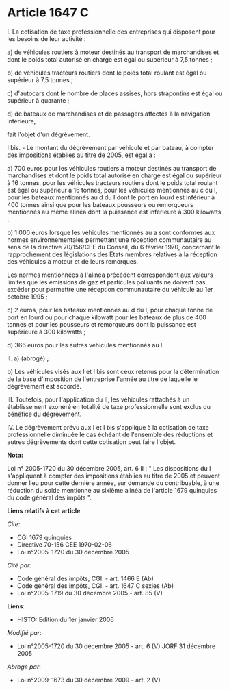 # Article 1647 C

I. La cotisation de taxe professionnelle des entreprises qui disposent pour les besoins de leur activité :

a) de véhicules routiers à moteur destinés au transport de marchandises et dont le poids total autorisé en charge est égal ou
supérieur à 7,5 tonnes ;

b) de véhicules tracteurs routiers dont le poids total roulant est égal ou supérieur à 7,5 tonnes ;

c) d'autocars dont le nombre de places assises, hors strapontins est égal ou supérieur à quarante ;

d) de bateaux de marchandises et de passagers affectés à la navigation intérieure,

fait l'objet d'un dégrèvement.

I bis. - Le montant du dégrèvement par véhicule et par bateau, à compter des impositions établies au titre de 2005, est égal
à :

a) 700 euros pour les véhicules routiers à moteur destinés au transport de marchandises et dont le poids total autorisé en
charge est égal ou supérieur à 16 tonnes, pour les véhicules tracteurs routiers dont le poids total roulant est égal ou
supérieur à 16 tonnes, pour les véhicules mentionnés au c du I, pour les bateaux mentionnés au d du I dont le port en lourd
est inférieur à 400 tonnes ainsi que pour les bateaux pousseurs ou remorqueurs mentionnés au même alinéa dont la puissance
est inférieure à 300 kilowatts ;

b) 1 000 euros lorsque les véhicules mentionnés au a sont conformes aux normes environnementales permettant une réception
communautaire au sens de la directive 70/156/CEE du Conseil, du 6 février 1970, concernant le rapprochement des législations
des Etats membres relatives à la réception des véhicules à moteur et de leurs remorques.

Les normes mentionnées à l'alinéa précédent correspondent aux valeurs limites que les émissions de gaz et particules
polluants ne doivent pas excéder pour permettre une réception communautaire du véhicule au 1er octobre 1995 ;

c) 2 euros, pour les bateaux mentionnés au d du I, pour chaque tonne de port en lourd ou pour chaque kilowatt pour les
bateaux de plus de 400 tonnes et pour les pousseurs et remorqueurs dont la puissance est supérieure à 300 kilowatts ;

d) 366 euros pour les autres véhicules mentionnés au I.

II. a) (abrogé) ;

b) Les véhicules visés aux I et I bis sont ceux retenus pour la détermination de la base d'imposition de l'entreprise l'année
au titre de laquelle le dégrèvement est accordé.

III. Toutefois, pour l'application du II, les véhicules rattachés à un établissement exonéré en totalité de taxe
professionnelle sont exclus du bénéfice du dégrèvement.

IV. Le dégrèvement prévu aux I et I bis s'applique à la cotisation de taxe professionnelle diminuée le cas échéant de
l'ensemble des réductions et autres dégrèvements dont cette cotisation peut faire l'objet.

**Nota:**

Loi n° 2005-1720 du 30 décembre 2005, art. 6 II : " Les dispositions du I s'appliquent à compter des impositions établies au
titre de 2005 et peuvent donner lieu pour cette dernière année, sur demande du contribuable, à une réduction du solde
mentionné au sixième alinéa de l'article 1679 quinquies du code général des impôts ".

**Liens relatifs à cet article**

_Cite_:

  - CGI 1679 quinquies
  - Directive 70-156 CEE 1970-02-06
  - Loi n°2005-1720 du 30 décembre 2005

_Cité par_:

  - Code général des impôts, CGI. - art. 1466 E (Ab)
  - Code général des impôts, CGI. - art. 1647 C sexies (Ab)
  - Loi n°2005-1719 du 30 décembre 2005 - art. 85 (V)

**Liens**:

  - HISTO: Edition du 1er janvier 2006

_Modifié par_:

  - Loi n°2005-1720 du 30 décembre 2005 - art. 6 (V) JORF 31 décembre 2005

_Abrogé par_:

  - Loi n°2009-1673 du 30 décembre 2009 - art. 2 (V)
